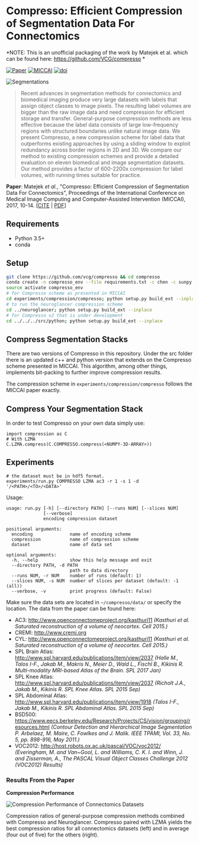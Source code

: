 # Compresso: Efficient Compression of Segmentation Data For Connectomics

*NOTE: This is an unofficial packaging of the work by Matejek et al. which can be found here: https://github.com/VCG/compresso *

[![Paper](https://img.shields.io/badge/paper-accepted-red.svg?colorB=f52ef0)](https://vcg.seas.harvard.edu/publications/compresso-efficient-compression-of-segmentation-data-for-connectomics)
[![MICCAI](https://img.shields.io/badge/presentation-MICCAI%202017-red.svg?colorB=135f89)](http://www.miccai2017.org/schedule)
[![doi](https://img.shields.io/badge/used%20by-rhoana-red.svg?colorB=2bf55b)](http://www.rhoana.org)

![Segmentations](/banner.png?raw=true)

> Recent advances in segmentation methods for connectomics and biomedical imaging produce very large datasets with labels that assign object classes to image pixels. The resulting label volumes are bigger than the raw image data and need compression for efficient storage and transfer. General-purpose compression methods are less effective because the label data consists of large low-frequency regions with structured boundaries unlike natural image data. We present Compresso, a new compression scheme for label data that outperforms existing approaches by using a sliding window to exploit redundancy across border regions in 2D and 3D. We compare our method to existing compression schemes and provide a detailed evaluation on eleven biomedical and image segmentation datasets. Our method provides a factor of 600-2200x compression for label volumes, with running times suitable for practice.

**Paper**: Matejek _et al._, "Compresso: Efficient Compression of Segmentation Data For Connectomics", Proceedings of the International Conference on Medical Image Computing and Computer-Assisted Intervention (MICCAI), 2017, 10-14. \[[CITE](https://scholar.google.com/scholar?q=Compresso%3A+Efficient+Compression+of+Segmentation+Data+For+Connectomics) | [PDF](https://vcg.seas.harvard.edu/publications/compresso-efficient-compression-of-segmentation-data-for-connectomics/paper)\]

## Requirements

- Python 3.5+
- conda

## Setup

```bash
git clone https://github.com/vcg/compresso && cd compresso
conda create -n compresso_env --file requirements.txt -c chen -c sunpy -c conda-forge -c auto -c indygreg
source activate compresso_env
# for Compresso scheme as presented in MICCAI
cd experiments/compression/compresso; python setup.py build_ext --inplace
# to run the neuroglancer compression scheme
cd ../neuroglancer; python setup.py build_ext --inplace
# for Compresso v2 that is under development
cd ../../../src/python; python setup.py build_ext --inplace
```

## Compress Segmentation Stacks

There are two versions of Compresso in this repository. Under the src folder there is an updated c++ and python version that extends on the Compresso scheme presented in MICCAI. This algorithm, among other things, implements bit-packing to further improve compression results.

The compression scheme in `experiments/compression/compresso` follows the MICCAI paper exactly. 

## Compress Your Segmentation Stack

In order to test Compresso on your own data simply use:

```
import compression as C
# With LZMA
C.LZMA.compress(C.COMPRESSO.compress(<NUMPY-3D-ARRAY>))
```

## Experiments

```
# the dataset must be in hdf5 format.
experiments/run.py COMPRESSO LZMA ac3 -r 1 -s 1 -d '/<PATH>/<TO>/<DATA>'
```

Usage:

```
usage: run.py [-h] [--directory PATH] [--runs NUM] [--slices NUM]
              [--verbose]
              encoding compression dataset

positional arguments:
  encoding              name of encoding scheme
  compression           name of compression scheme
  dataset               name of data set

optional arguments:
  -h, --help            show this help message and exit
  --directory PATH, -d PATH
                        path to data directory
  --runs NUM, -r NUM    number of runs (default: 1)
  --slices NUM, -s NUM  number of slices per dataset (default: -1 (all))
  --verbose, -v         print progress (default: False) 
```


Make sure the data sets are located in `~/compresso/data/` or specify the location. The data from the paper can be found here:

- AC3: <http://www.openconnectomeproject.org/kasthuri11> _(Kasthuri et al. Saturated reconstruction of a volume of neocortex. Cell 2015.)_
- CREMI: <http://www.cremi.org>
- CYL: <http://www.openconnectomeproject.org/kasthuri11> _(Kasthuri et al. Saturated reconstruction of a volume of neocortex. Cell 2015.)_
- SPL Brain Atlas: <http://www.spl.harvard.edu/publications/item/view/2037> _(Halle M., Talos I-F., Jakab M., Makris N., Meier D., Wald L., Fischl B., Kikinis R. Multi-modality MRI-based Atlas of the Brain. SPL 2017 Jan)_
- SPL Knee Atlas: <http://www.spl.harvard.edu/publications/item/view/2037> _(Richolt J.A., Jakab M., Kikinis R. SPL Knee Atlas. SPL 2015 Sep)_
- SPL Abdominal Atlas: <http://www.spl.harvard.edu/publications/item/view/1918> _(Talos I-F., Jakab M., Kikinis R. SPL Abdominal Atlas. SPL 2015 Sep)_
- BSD500: <https://www.eecs.berkeley.edu/Research/Projects/CS/vision/grouping/resources.html> _(Contour Detection and Hierarchical Image Segmentation P. Arbelaez, M. Maire, C. Fowlkes and J. Malik. IEEE TPAMI, Vol. 33, No. 5, pp. 898-916, May 2011.)_
- VOC2012: <http://host.robots.ox.ac.uk/pascal/VOC/voc2012/> _(Everingham, M. and Van~Gool, L. and Williams, C. K. I. and Winn, J. and Zisserman, A., The PASCAL Visual Object Classes Challenge 2012 (VOC2012) Results)_

### Results From the Paper

**Compression Performance**

![Compression Performance of Connectomics Datasets](/experiments/figures/compression-performance.png?raw=true)

Compression ratios of general-purpose compression methods combined with Compresso and Neuroglancer. Compresso paired with LZMA yields the best compression ratios for all connectomics datasets (left) and in average (four out of five) for the others (right).
